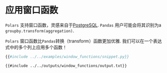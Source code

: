 # 应用窗口函数

`Polars` 支持窗口函数，灵感来自于[PostgreSQL](https://www.postgresql.org/docs/current/tutorial-window.html). `Pandas` 用户可能会将其识别为a `groupby.transform(aggregation)`.

`Polars` 窗口函数比`Pandas`转换（transform）函数更加优雅. 我们可以在一个表达式中的多个列上应用多个函数！

```python
{{#include ../../examples/window_functions/snippet.py}}
```

```text
{{#include ../../outputs/window_functions/output.txt}}
```
